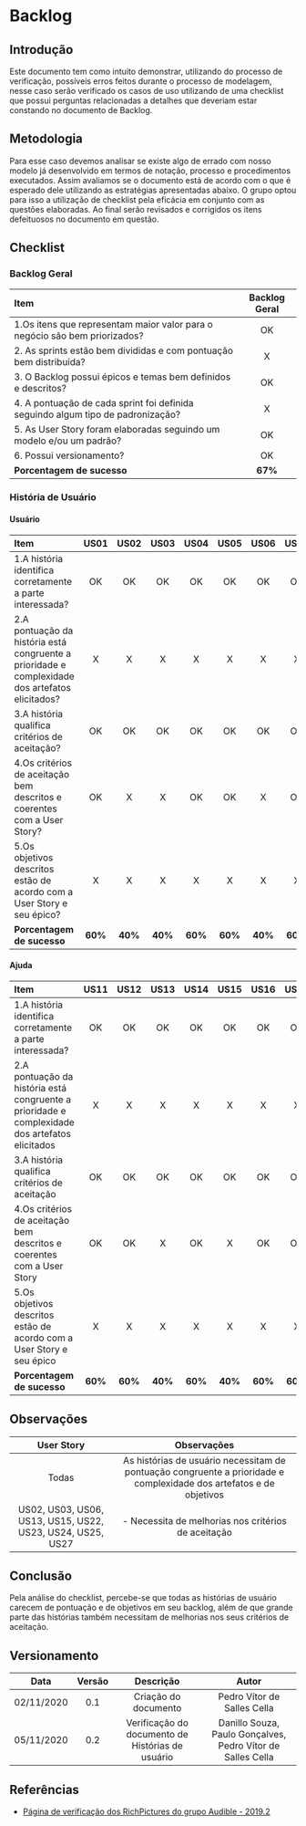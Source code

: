 # Backlog
 
## Introdução
Este documento tem como intuito demonstrar, utilizando do processo de verificação, possíveis erros feitos durante o processo de modelagem, nesse caso serão verificado os casos de uso utilizando de uma checklist que possui perguntas relacionadas a detalhes que deveriam estar constando no documento de Backlog.

## Metodologia

Para esse caso devemos analisar se existe algo de errado com nosso modelo já desenvolvido em termos de notação, processo e procedimentos executados. Assim avaliamos se o documento está de acordo com o que é esperado dele utilizando as estratégias apresentadas abaixo. O grupo optou para isso a utilização de checklist pela eficácia em conjunto com as questões elaboradas. Ao final serão revisados e corrigidos os itens defeituosos no documento em questão.

## Checklist
 
### Backlog Geral
 
|Item|Backlog Geral|
|:-|:-:|
|1.Os itens que representam maior valor para o negócio são bem priorizados?|OK|
|2. As sprints estão bem divididas e com pontuação bem distribuída?|X|
|3. O Backlog possui épicos e temas bem definidos e descritos?|OK|
|4. A pontuação de cada sprint foi definida seguindo algum tipo de padronização?|X|
|5. As User Story foram elaboradas seguindo um modelo e/ou um padrão?|OK|
|6. Possui versionamento?|OK|
|**Porcentagem de sucesso**|**67%**|
 
### História de Usuário
 
#### Usuário
 
|Item|US01|US02|US03|US04|US05|US06|US07|US08|US09|US10|
|:-|:-:|:-:|:-:|:-:|:-:|:-:|:-:|:-:|:-:|:-:|
|1.A história identifica corretamente a parte interessada?|OK|OK|OK|OK|OK|OK|OK|OK|OK|OK|OK|
|2.A pontuação da história está congruente a prioridade e complexidade dos artefatos elicitados?|X|X|X|X|X|X|X|X|X|X|X|
|3.A história qualifica critérios de aceitação?|OK|OK|OK|OK|OK|OK|OK|OK|OK|OK|OK|
|4.Os critérios de aceitação bem descritos e coerentes com a User Story?|OK|X|X|OK|OK|X|OK|OK|OK|OK|OK|
|5.Os objetivos descritos estão de acordo com a User Story e seu épico?|X|X|X|X|X|X|X|X|X|X|X|
|**Porcentagem de sucesso**|**60%**|**40%**|**40%**|**60%**|**60%**|**40%**|**60%**|**60%**|**60%**|**60%**|**60%**|
 
#### Ajuda
 
|Item|US11|US12|US13|US14|US15|US16|US17|US18|US19|US20|US21|US22|US23|US24|US25|US26|US27|
|:-|:-:|:-:|:-:|:-:|:-:|:-:|:-:|:-:|:-:|:-:|:-:|:-:|:-:|:-:|:-:|:-:|:-:|
|1.A história identifica corretamente a parte interessada?|OK|OK|OK|OK|OK|OK|OK|OK|OK|OK|OK|OK|OK|OK|OK|OK|OK|
|2.A pontuação da história está congruente a prioridade e complexidade dos artefatos elicitados|X|X|X|X|X|X|X|X|X|X|X|X|X|X|X|X|X|
|3.A história qualifica critérios de aceitação|OK|OK|OK|OK|OK|OK|OK|OK|OK|OK|OK|OK|OK|OK|OK|OK|OK|
|4.Os critérios de aceitação bem descritos e coerentes com a User Story|OK|OK|X|OK|X|OK|OK|OK|OK|OK|OK|X|X|X|X|OK|X|
|5.Os objetivos descritos estão de acordo com a User Story e seu épico|X|X|X|X|X|X|X|X|X|X|X|X|X|X|X|X|X|
|**Porcentagem de sucesso**|**60%**|**60%**|**40%**|**60%**|**40%**|**60%**|**60%**|**60%**|**60%**|**60%**|**60%**|**40%**|**40%**|**40%**|**40%**|**40%**|**40%**|
 
## Observações
 
|User Story|Observações|
|:-:|:-:|
|Todas|As histórias de usuário necessitam de pontuação congruente a prioridade e complexidade dos artefatos e de objetivos|
|US02, US03, US06, US13, US15, US22, US23, US24, US25, US27|- Necessita de melhorias nos critérios de aceitação|
 
## Conclusão

Pela análise do checklist, percebe-se que todas as histórias de usuário carecem de pontuação e de objetivos em seu backlog, além de que grande parte das histórias também necessitam de melhorias nos seus critérios de aceitação.
 
## Versionamento
 
|Data|Versão|Descrição|Autor|
|:-:|:-:|:-:|:-:|
|02/11/2020|0.1|Criação do documento|Pedro Vítor de Salles Cella|
|05/11/2020|0.2|Verificação do documento de Histórias de usuário|Danillo Souza, Paulo Gonçalves, Pedro Vítor de Salles Cella|

 
## Referências
 
- [Página de verificação dos RichPictures do grupo Audible - 2019.2](https://requisitos-de-software.github.io/2019.2-Audible/verificacao_agil/)

